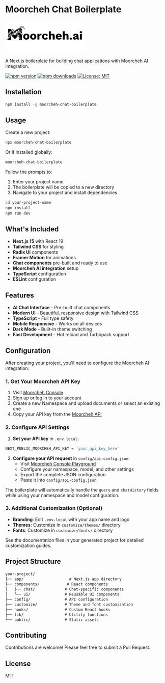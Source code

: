 # Moorcheh Chat Boilerplate

<div align="left">
  <picture>
    <source media="(prefers-color-scheme: dark)" srcset="https://raw.githubusercontent.com/moorcheh-ai/moorcheh-boilerplate/implement_logo/template/public/moorcheh-logo-dark.svg">
    <source media="(prefers-color-scheme: light)" srcset="https://raw.githubusercontent.com/moorcheh-ai/moorcheh-boilerplate/implement_logo/template/public/moorcheh-logo-light.svg">
    <img width="250px" alt="Moorcheh Logo" src="https://raw.githubusercontent.com/moorcheh-ai/moorcheh-boilerplate/implement_logo/template/public/moorcheh-logo-light.svg">
  </picture>
  <br />
  <p>A Next.js boilerplate for building chat applications with Moorcheh AI integration.</p>
</div>

[![npm version](https://img.shields.io/npm/v/moorcheh-chat-boilerplate?style=flat-square)](https://www.npmjs.com/package/moorcheh-chat-boilerplate)
[![npm downloads](https://img.shields.io/npm/dt/moorcheh-chat-boilerplate?style=flat-square)](https://www.npmjs.com/package/moorcheh-chat-boilerplate)
[![License: MIT](https://img.shields.io/badge/License-MIT-yellow.svg?style=flat-square)](https://opensource.org/licenses/MIT)
## Installation

```bash
npm install -g moorcheh-chat-boilerplate
```

## Usage

Create a new project:

```bash
npx moorcheh-chat-boilerplate
```

Or if installed globally:

```bash
moorcheh-chat-boilerplate
```

Follow the prompts to:
1. Enter your project name
2. The boilerplate will be copied to a new directory
3. Navigate to your project and install dependencies

```bash
cd your-project-name
npm install
npm run dev
```

## What's Included

- **Next.js 15** with React 19
- **Tailwind CSS** for styling
- **Radix UI** components
- **Framer Motion** for animations
- **Chat components** pre-built and ready to use
- **Moorcheh AI integration** setup
- **TypeScript** configuration
- **ESLint** configuration

## Features

- **AI Chat Interface** - Pre-built chat components
- **Modern UI** - Beautiful, responsive design with Tailwind CSS
- **TypeScript** - Full type safety
- **Mobile Responsive** - Works on all devices
- **Dark Mode** - Built-in theme switching
- **Fast Development** - Hot reload and Turbopack support

## Configuration

After creating your project, you'll need to configure the Moorcheh AI integration:

### 1. Get Your Moorcheh API Key

1. Visit [Moorcheh Console](https://console.moorcheh.ai/)
2. Sign up or log in to your account
3. Create a new Namespace and upload documents or select an existing one
4. Copy your API key from the [Moorcheh API](https://console.moorcheh.ai/api-keys)

### 2. Configure API Settings

1. **Set your API key** in `.env.local`:
```bash
NEXT_PUBLIC_MOORCHEH_API_KEY = 'your_api_key_here'
```

2. **Configure your API request** in `config/api-config.json`:
   - Visit [Moorcheh Console Playground](https://console.moorcheh.ai/playground)
   - Configure your namespace, model, and other settings
   - Export the complete JSON configuration
   - Paste it into `config/api-config.json`

The boilerplate will automatically handle the `query` and `chatHistory` fields while using your namespace and model configuration.

### 3. Additional Customization (Optional)

- **Branding**: Edit `.env.local` with your app name and logo
- **Themes**: Customize in `customize/themes/` directory  
- **Fonts**: Customize in `customize/fonts/` directory

See the documentation files in your generated project for detailed customization guides.

## Project Structure

```
your-project/
├── app/                    # Next.js app directory
├── components/            # React components
│   ├── chat/             # Chat-specific components
│   └── ui/               # Reusable UI components
├── config/               # API configuration
├── customize/            # Theme and font customization
├── hooks/                # Custom React hooks
├── lib/                  # Utility functions
└── public/               # Static assets
```

## Contributing

Contributions are welcome! Please feel free to submit a Pull Request.

## License

MIT
